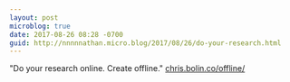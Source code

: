 ```yaml
---
layout: post
microblog: true
date: 2017-08-26 08:28 -0700
guid: http://nnnnnathan.micro.blog/2017/08/26/do-your-research.html
---
```

"Do your research online. Create offline." [chris.bolin.co/offline/](https://chris.bolin.co/offline/)
